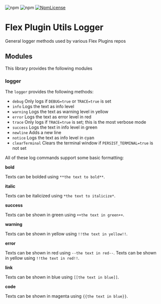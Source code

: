 ![npm](https://img.shields.io/npm/v/flex-plugins-utils-logger.svg?style=flat-square)
![npm](https://img.shields.io/npm/dt/flex-plugins-utils-logger.svg?style=flat-square)
[![NpmLicense](https://img.shields.io/npm/l/flex-plugins-utils-logger.svg?style=flat-square)](./LICENSE)

# Flex Plugin Utils Logger

General logger methods used by various Flex Plugins repos

## Modules

This library provides the following modules

### logger

The `logger` provides the following methods:

* `debug`           Only logs if `DEBUG=true` or `TRACE=true` is set
* `info`            Logs the text as info level
* `warning`         Logs the text as warning level in yellow
* `error`           Logs the text as error level in red
* `trace`           Only logs if `TRACE=true` is set; this is the most verbose mode
* `success`         Logs the text in info level in green
* `newline`         Adds a new line
* `notice`          Logs the text as info level in cyan
* `clearTerminal`   Clears the terminal window if `PERSIST_TERMINAL=true` is not set

All of these log commands support some basic formatting:

**bold**

Texts can be bolded using `**the text to bold**`.

**italic**

Texts can be italicized using `*the text to italicize*`.

**success**

Texts can be shown in green using `++the text in green++`.

**warning**

Texts can be shown in yellow using `!!the text in yellow!!`.

**error**

Texts can be shown in red using `--the text in red--`.
Texts can be shown in yellow using `!!the text in red!!`.

**link**

Texts can be shown in blue using `[[the text in blue]]`.

**code**

Texts can be shown in magenta using `{{the text in blue}}`.
